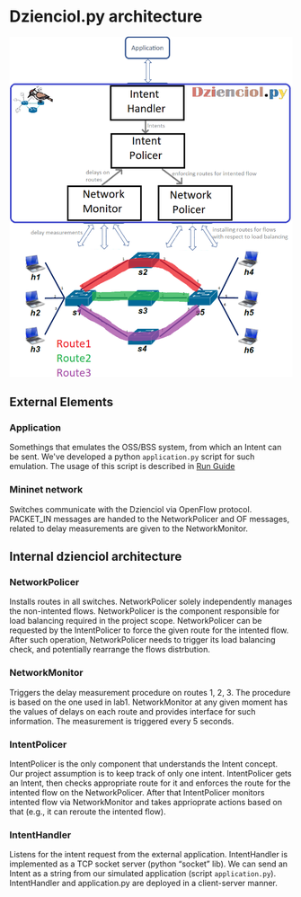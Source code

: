 # Dzienciol.py architecture

![](../img/architecture.png)

## External Elements

### Application

Somethings that emulates the OSS/BSS system, from which an Intent can be sent. We've developed a python `application.py` script for such emulation. The usage of this script is described in [Run Guide](run_guide.md)

### Mininet network

Switches communicate with the Dzienciol via OpenFlow protocol. PACKET_IN messages are handed to the NetworkPolicer and OF messages, related to delay measurements are given to the NetworkMonitor. 

## Internal dzienciol architecture

### NetworkPolicer

Installs routes in all switches. NetworkPolicer solely independently manages the non-intented flows. NetworkPolicer is the component responsible for load balancing required in the project scope. NetworkPolicer can be requested by the IntentPolicer to force the given route for the intented flow. After such operation, NetworkPolicer needs to trigger its load balancing check, and potentially rearrange the flows distrbution.

### NetworkMonitor

Triggers the delay measurement procedure on routes 1, 2, 3. The procedure is based on the one used in lab1. NetworkMonitor at any given moment has the values of delays on each route and provides interface for such information. The measurement is triggered every 5 seconds.

### IntentPolicer

IntentPolicer is the only component that understands the Intent concept. Our project assumption is to keep track of only one intent. IntentPolicer gets an Intent, then checks appropriate route for it and enforces the route for the intented flow on the NetworkPolicer. After that IntentPolicer monitors intented flow via NetworkMonitor and takes apprioprate actions based on that (e.g., it can reroute the intented flow).

### IntentHandler

Listens for the intent request from the external application. IntentHandler is implemented as a TCP socket server (python “socket” lib). We can send an Intent as a string from our simulated application (script `application.py`). IntentHandler and application.py are deployed in a client-server manner.